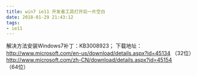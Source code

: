 ```yaml
---
title: win7 ie11 开发者工具打开后一片空白
date: 2018-01-29 21:43:12
tags:
- ie11
---
```


解决方法安装Windows7补丁：KB3008923； 
下载地址： 
http://www.microsoft.com/en-us/download/details.aspx?id=45134 （32位） 
http://www.microsoft.com/zh-CN/download/details.aspx?id=45154 （64位）